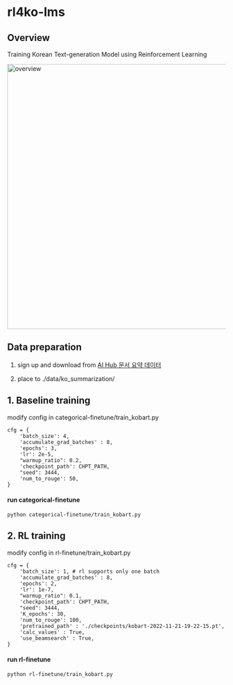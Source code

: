 # rl4ko-lms
## Overview
Training Korean Text-generation Model using Reinforcement Learning

<img width="611" alt="overview" src="https://user-images.githubusercontent.com/15865928/207782306-3035ebee-e2fe-4f42-b9a3-4b5f1dddff8b.png">

## Data preparation
1. sign up and download from
[AI Hub 문서 요약 데이터](https://aihub.or.kr/aihubdata/data/view.do?currMenu=115&topMenu=100&aihubDataSe=realm&dataSetSn=97)

2. place to ./data/ko_summarization/


## 1. Baseline training

modify config in categorical-finetune/train_kobart.py
```
cfg = {
    'batch_size': 4,
    'accumulate_grad_batches' : 8,
    'epochs': 3,
    'lr': 2e-5,
    "warmup_ratio": 0.2,
    'checkpoint_path': CHPT_PATH,
    "seed": 3444,
    'num_to_rouge': 50,
}
```

#### run categorical-finetune

```
python categorical-finetune/train_kobart.py
```
  
## 2. RL training

modify config in rl-finetune/train_kobart.py 

```
cfg = {
    'batch_size': 1, # rl supports only one batch
    'accumulate_grad_batches' : 8,
    'epochs': 2,
    'lr': 1e-7,
    "warmup_ratio": 0.1,
    'checkpoint_path': CHPT_PATH,
    "seed": 3444,
    'K_epochs': 30,
    'num_to_rouge': 100,
    'pretrained_path' : './checkpoints/kobart-2022-11-21-19-22-15.pt',
    'calc_values' : True,
    'use_beamsearch' : True,
}
```

#### run rl-finetune

```
python rl-finetune/train_kobart.py
```

